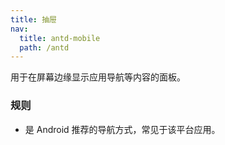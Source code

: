 ```yaml
---
title: 抽屉
nav:
  title: antd-mobile
  path: /antd
---
```


用于在屏幕边缘显示应用导航等内容的面板。

### 规则

- 是 Android 推荐的导航方式，常见于该平台应用。

<code src="./demo/dock.tsx" />

<code src="./demo/basic.tsx" />

<API/>
